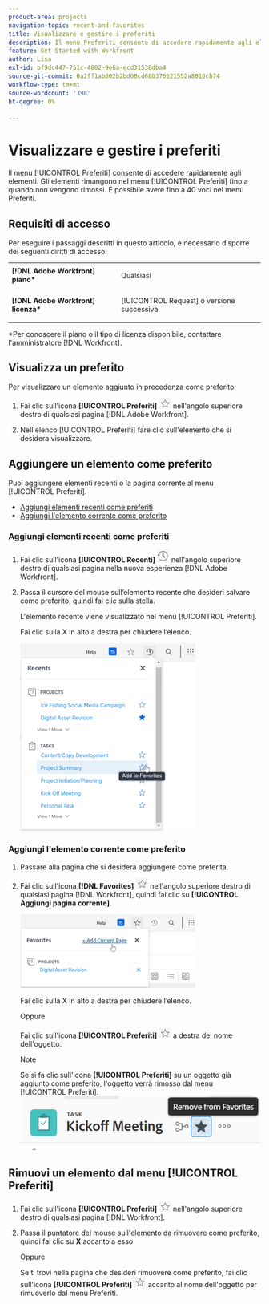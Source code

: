 ```yaml
---
product-area: projects
navigation-topic: recent-and-favorites
title: Visualizzare e gestire i preferiti
description: Il menu Preferiti consente di accedere rapidamente agli elementi. Gli elementi rimangono nel menu Preferiti fino a quando non vengono rimossi. È possibile avere fino a 40 voci nel menu Preferiti.
feature: Get Started with Workfront
author: Lisa
exl-id: bf9dc447-751c-4802-9e6a-ecd31538dba4
source-git-commit: 0a2ff1ab802b2bd08cd680376321552a8018cb74
workflow-type: tm+mt
source-wordcount: '398'
ht-degree: 0%

---
```


# Visualizzare e gestire i preferiti

Il menu [!UICONTROL Preferiti] consente di accedere rapidamente agli elementi. Gli elementi rimangono nel menu [!UICONTROL Preferiti] fino a quando non vengono rimossi. È possibile avere fino a 40 voci nel menu Preferiti.

## Requisiti di accesso

Per eseguire i passaggi descritti in questo articolo, è necessario disporre dei seguenti diritti di accesso:

<table style="table-layout:auto"> 
 <col> 
 </col> 
 <col> 
 </col> 
 <tbody> 
  <tr> 
   <td role="rowheader"><strong>[!DNL Adobe Workfront] piano*</strong></td> 
   <td> <p>Qualsiasi</p> </td> 
  </tr> 
  <tr> 
   <td role="rowheader"><strong>[!DNL Adobe Workfront] licenza*</strong></td> 
   <td> <p>[!UICONTROL Request] o versione successiva</p> </td> 
  </tr> 
 </tbody> 
</table>

&#42;Per conoscere il piano o il tipo di licenza disponibile, contattare l&#39;amministratore [!DNL Workfront].

## Visualizza un preferito

Per visualizzare un elemento aggiunto in precedenza come preferito:

1. Fai clic sull&#39;icona **[!UICONTROL Preferiti]** ![Preferiti](assets/favorites-icon.png) nell&#39;angolo superiore destro di qualsiasi pagina [!DNL Adobe Workfront].

1. Nell&#39;elenco [!UICONTROL Preferiti] fare clic sull&#39;elemento che si desidera visualizzare.

## Aggiungere un elemento come preferito

Puoi aggiungere elementi recenti o la pagina corrente al menu [!UICONTROL Preferiti].

* [Aggiungi elementi recenti come preferiti](#add-recent-items-as-a-favorite)
* [Aggiungi l&#39;elemento corrente come preferito](#add-the-current-item-as-a-favorite)

### Aggiungi elementi recenti come preferiti

1. Fai clic sull&#39;icona **[!UICONTROL Recenti]** ![[!UICONTROL Recenti]](assets/recents-icon-40x43.png) nell&#39;angolo superiore destro di qualsiasi pagina nella nuova esperienza [!DNL Adobe Workfront].
1. Passa il cursore del mouse sull’elemento recente che desideri salvare come preferito, quindi fai clic sulla stella.

   L&#39;elemento recente viene visualizzato nel menu [!UICONTROL Preferiti].

   Fai clic sulla X in alto a destra per chiudere l’elenco.

   ![Preferito un elemento recente](assets/favorite-recent-item-2022-350x375.png)

### Aggiungi l&#39;elemento corrente come preferito

1. Passare alla pagina che si desidera aggiungere come preferita.
1. Fai clic sull&#39;icona **[!DNL Favorites]** ![Preferiti](assets/favorites-icon.png) nell&#39;angolo superiore destro di qualsiasi pagina [!DNL Workfront], quindi fai clic su **[!UICONTROL Aggiungi pagina corrente]**.

   ![Aggiungi la pagina corrente ai preferiti](assets/add-current-page-favorite-2022-350x147.png)

   Fai clic sulla X in alto a destra per chiudere l’elenco.

   Oppure

   Fai clic sull&#39;icona **[!UICONTROL Preferiti]** ![Preferiti](assets/favorites-icon.png) a destra del nome dell&#39;oggetto.

   >[!NOTE]
   >
   >Se si fa clic sull&#39;icona **[!UICONTROL Preferiti]** su un oggetto già aggiunto come preferito, l&#39;oggetto verrà rimosso dal menu [!UICONTROL Preferiti].\
   >![Rimuovi dai preferiti](assets/nwe-remove-from-favorites-350x52.png)

## Rimuovi un elemento dal menu [!UICONTROL Preferiti]

1. Fai clic sull&#39;icona **[!UICONTROL Preferiti]** ![Preferiti](assets/favorites-icon.png) nell&#39;angolo superiore destro di qualsiasi pagina [!DNL Workfront].

1. Passa il puntatore del mouse sull&#39;elemento da rimuovere come preferito, quindi fai clic su **X** accanto a esso.

   Oppure

   Se ti trovi nella pagina che desideri rimuovere come preferito, fai clic sull&#39;icona **[!UICONTROL Preferiti]** ![Preferiti](assets/favorites-icon.png) accanto al nome dell&#39;oggetto per rimuoverlo dal menu Preferiti.
